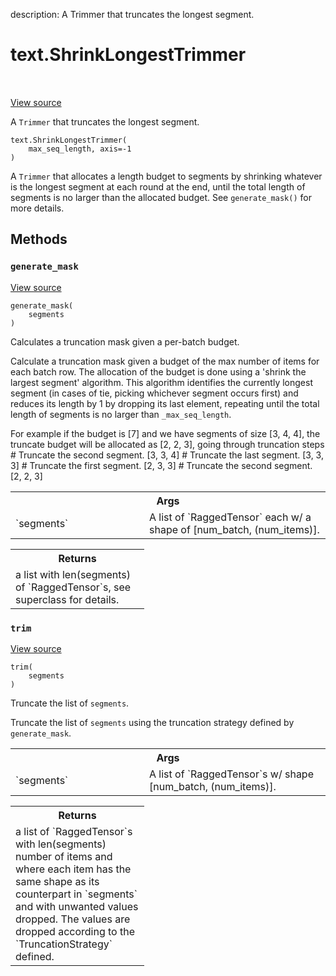 description: A Trimmer that truncates the longest segment.

<div itemscope itemtype="http://developers.google.com/ReferenceObject">
<meta itemprop="name" content="text.ShrinkLongestTrimmer" />
<meta itemprop="path" content="Stable" />
<meta itemprop="property" content="__init__"/>
<meta itemprop="property" content="generate_mask"/>
<meta itemprop="property" content="trim"/>
</div>

# text.ShrinkLongestTrimmer

<!-- Insert buttons and diff -->

<table class="tfo-notebook-buttons tfo-api nocontent" align="left">

</table>

<a target="_blank" href="https://github.com/tensorflow/text/tree/master/tensorflow_text/python/ops/trimmer_ops.py">View
source</a>

A `Trimmer` that truncates the longest segment.

<pre class="devsite-click-to-copy prettyprint lang-py tfo-signature-link">
<code>text.ShrinkLongestTrimmer(
    max_seq_length, axis=-1
)
</code></pre>

<!-- Placeholder for "Used in" -->

A `Trimmer` that allocates a length budget to segments by shrinking whatever is
the longest segment at each round at the end, until the total length of segments
is no larger than the allocated budget. See `generate_mask()` for more details.

## Methods

<h3 id="generate_mask"><code>generate_mask</code></h3>

<a target="_blank" href="https://github.com/tensorflow/text/tree/master/tensorflow_text/python/ops/trimmer_ops.py">View
source</a>

<pre class="devsite-click-to-copy prettyprint lang-py tfo-signature-link">
<code>generate_mask(
    segments
)
</code></pre>

Calculates a truncation mask given a per-batch budget.

Calculate a truncation mask given a budget of the max number of items for each
batch row. The allocation of the budget is done using a 'shrink the largest
segment' algorithm. This algorithm identifies the currently longest segment (in
cases of tie, picking whichever segment occurs first) and reduces its length by
1 by dropping its last element, repeating until the total length of segments is
no larger than `_max_seq_length`.

For example if the budget is [7] and we have segments of size [3, 4, 4], the
truncate budget will be allocated as [2, 2, 3], going through truncation steps #
Truncate the second segment. [3, 3, 4] # Truncate the last segment. [3, 3, 3] #
Truncate the first segment. [2, 3, 3] # Truncate the second segment. [2, 2, 3]

<!-- Tabular view -->

 <table class="responsive fixed orange">
<colgroup><col width="214px"><col></colgroup>
<tr><th colspan="2">Args</th></tr>

<tr>
<td>
`segments`
</td>
<td>
A list of `RaggedTensor` each w/ a shape of [num_batch,
(num_items)].
</td>
</tr>
</table>

<!-- Tabular view -->

 <table class="responsive fixed orange">
<colgroup><col width="214px"><col></colgroup>
<tr><th colspan="2">Returns</th></tr>
<tr class="alt">
<td colspan="2">
a list with len(segments) of `RaggedTensor`s, see superclass for details.
</td>
</tr>

</table>

<h3 id="trim"><code>trim</code></h3>

<a target="_blank" href="https://github.com/tensorflow/text/tree/master/tensorflow_text/python/ops/trimmer_ops.py">View
source</a>

<pre class="devsite-click-to-copy prettyprint lang-py tfo-signature-link">
<code>trim(
    segments
)
</code></pre>

Truncate the list of `segments`.

Truncate the list of `segments` using the truncation strategy defined by
`generate_mask`.

<!-- Tabular view -->

 <table class="responsive fixed orange">
<colgroup><col width="214px"><col></colgroup>
<tr><th colspan="2">Args</th></tr>

<tr>
<td>
`segments`
</td>
<td>
A list of `RaggedTensor`s w/ shape [num_batch, (num_items)].
</td>
</tr>
</table>

<!-- Tabular view -->

 <table class="responsive fixed orange">
<colgroup><col width="214px"><col></colgroup>
<tr><th colspan="2">Returns</th></tr>
<tr class="alt">
<td colspan="2">
a list of `RaggedTensor`s with len(segments) number of items and where
each item has the same shape as its counterpart in `segments` and
with unwanted values dropped. The values are dropped according to the
`TruncationStrategy` defined.
</td>
</tr>

</table>
